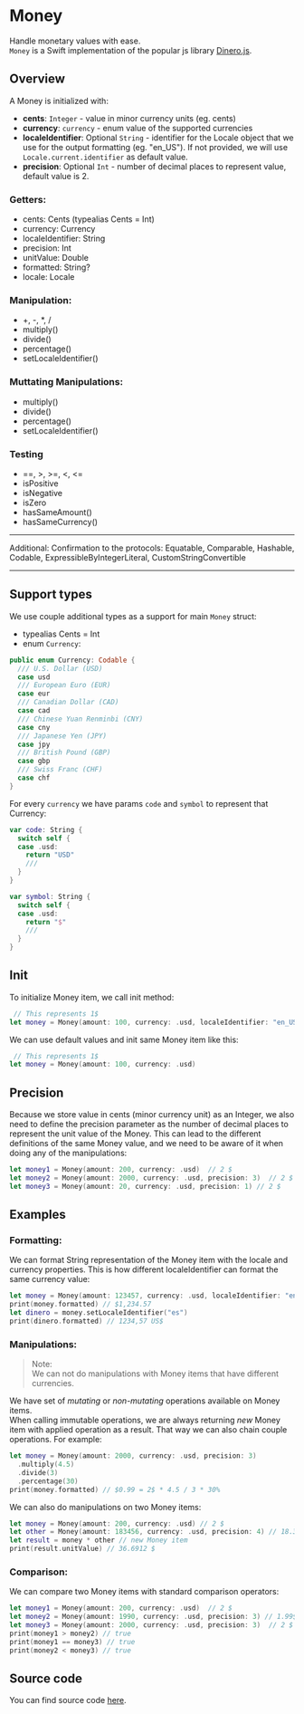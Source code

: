 # Money

Handle monetary values with ease.  
`Money` is a Swift implementation of the popular js library [Dinero.js](https://dinerojs.com/).

## Overview  

A Money is initialized with:
- **cents**: `Integer` - value in minor currency units (eg. cents)
- **currency**: `currency` - enum value of the supported currencies
- **localeIdentifier**: Optional `String` - identifier for the Locale object that we use for the output formatting (eg. "en_US"). If not provided, we will use `Locale.current.identifier` as default value.
- **precision**: Optional `Int` - number of decimal places to represent value, default value is 2.

### Getters:
- cents: Cents (typealias Cents = Int)
- currency: Currency
- localeIdentifier: String
- precision: Int
- unitValue: Double
- formatted: String?
- locale: Locale
### Manipulation:
- +, -, *, /
- multiply()
- divide()
- percentage()
- setLocaleIdentifier()
### Muttating Manipulations:
- multiply()
- divide()
- percentage()
- setLocaleIdentifier()
### Testing
- ==, >, >=, <, <= 
- isPositive
- isNegative
- isZero
- hasSameAmount()
- hasSameCurrency()
---
Additional: Confirmation to the protocols: Equatable, Comparable, Hashable, Codable, ExpressibleByIntegerLiteral, CustomStringConvertible    
  
---

## Support types  

We use couple additional types as a support for main `Money` struct:
- typealias Cents = Int
- enum `Currency`:
``` swift
public enum Currency: Codable {
  /// U.S. Dollar (USD)
  case usd
  /// European Euro (EUR)
  case eur
  /// Canadian Dollar (CAD)
  case cad
  /// Chinese Yuan Renminbi (CNY)
  case cny
  /// Japanese Yen (JPY)
  case jpy
  /// British Pound (GBP)
  case gbp
  /// Swiss Franc (CHF)
  case chf
}
```

For every `currency` we have params `code` and `symbol` to represent that Currency:
``` swift
var code: String {
  switch self {
  case .usd:
    return "USD"
    ///
  }
}

var symbol: String {
  switch self {
  case .usd:
    return "$"
    ///
  }
}
```

## Init

To initialize Money item, we call init method:  
``` swift
 // This represents 1$
let money = Money(amount: 100, currency: .usd, localeIdentifier: "en_US", precision: 2)
```
We can use default values and init same Money item like this:  
``` swift
 // This represents 1$
let money = Money(amount: 100, currency: .usd)
```  

## Precision
Because we store value in cents (minor currency unit) as an Integer, we also need to define the precision parameter as the number of decimal places to represent the unit value of the Money. This can lead to the different definitions of the same Money value, and we need to be aware of it when doing any of the manipulations:
``` swift
let money1 = Money(amount: 200, currency: .usd)  // 2 $
let money2 = Money(amount: 2000, currency: .usd, precision: 3)  // 2 $
let money3 = Money(amount: 20, currency: .usd, precision: 1) // 2 $
```

## Examples

### Formatting:
We can format String representation of the Money item with the locale and currency properties. This is how different localeIdentifier can format the same currency value:
``` swift 
let money = Money(amount: 123457, currency: .usd, localeIdentifier: "en_US")
print(money.formatted) // $1,234.57
let dinero = money.setLocaleIdentifier("es")
print(dinero.formatted) // 1234,57 US$
```

### Manipulations:  
> Note:  
> We can not do manipulations with Money items that have different currencies.  

We have set of *mutating* or *non-mutating* operations available on Money items.  
When calling immutable operations, we are always returning *new* Money item with applied operation as a result. That way we can also chain couple operations. For example:
``` swift
let money = Money(amount: 2000, currency: .usd, precision: 3)
  .multiply(4.5)
  .divide(3)
  .percentage(30)
print(money.formatted) // $0.99 = 2$ * 4.5 / 3 * 30%
```
We can also do manipulations on two Money items:
``` swift
let money = Money(amount: 200, currency: .usd) // 2 $
let other = Money(amount: 183456, currency: .usd, precision: 4) // 18.3456 $
let result = money * other // new Money item
print(result.unitValue) // 36.6912 $
```

### Comparison:
We can compare two Money items with standard comparison operators:
``` swift
let money1 = Money(amount: 200, currency: .usd)  // 2 $
let money2 = Money(amount: 1990, currency: .usd, precision: 3) // 1.99$
let money3 = Money(amount: 2000, currency: .usd, precision: 3)  // 2 $
print(money1 > money2) // true
print(money1 == money3) // true
print(money2 < money3) // true
```

## Source code
You can find source code [here](/Sources/Utilities/Money).

